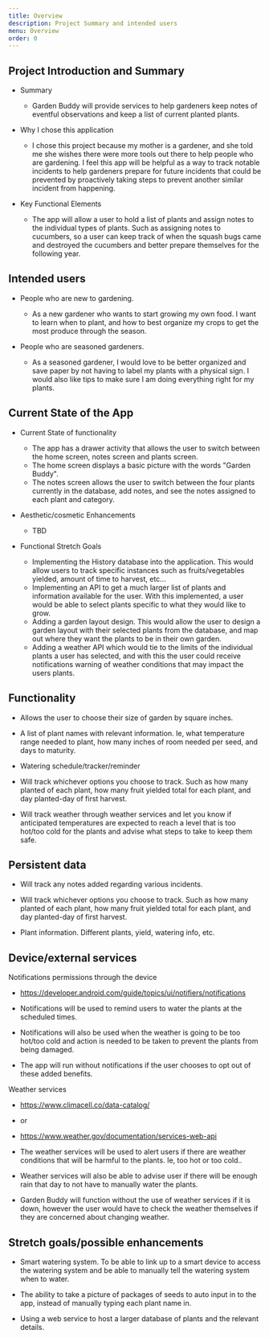```yaml
---
title: Overview
description: Project Summary and intended users
menu: Overview
order: 0
---
```

## Project Introduction and Summary

* Summary
  * Garden Buddy will provide services to help gardeners keep notes of eventful observations and keep a list of current planted plants.
  

* Why I chose this application
  * I chose this project because my mother is a gardener, and she told me she wishes there were more tools out there to help people who are gardening. 
    I feel this app will be helpful as a way to track notable incidents to help gardeners prepare for future incidents that could be prevented by proactively taking steps to 
    prevent another similar incident from happening.
  

* Key Functional Elements
  * The app will allow a user to hold a list of plants and assign notes to the individual types of plants. Such as 
    assigning notes to cucumbers, so a user can keep track of when the squash bugs came and destroyed the cucumbers and 
    better prepare themselves for the following year. 

## Intended users

* People who are new to gardening.
  * As a new gardener who wants to start growing my own food. I want to learn when to plant, and how to best organize my crops to get the most produce through the season.

* People who are seasoned gardeners.
  * As a seasoned gardener, I would love to be better organized and save paper by not having to label my plants with a physical sign. I would also like tips to make sure I am doing everything right for my plants.

## Current State of the App

* Current State of functionality

  * The app has a drawer activity that allows the user to switch between the home screen, notes screen and plants screen. 
  * The home screen displays a basic picture with the words "Garden Buddy". 
  * The notes screen allows the user to switch between the four plants currently in the database, add notes, and see the notes assigned to each plant and category.


* Aesthetic/cosmetic Enhancements
  * TBD
  

* Functional Stretch Goals
  * Implementing the History database into the application. This would allow users to track specific instances such as fruits/vegetables yielded, amount of time to harvest, etc...
  * Implementing an API to get a much larger list of plants and information available for the user. With this implemented, a user would be able to select plants specific to what they would like to grow.  
  * Adding a garden layout design. This would allow the user to design a garden layout with their selected plants from the database, and map out where they want the plants to be in their own garden.
  * Adding a weather API which would tie to the limits of the individual plants a user has selected, and with this the user could receive notifications warning of weather conditions that may impact the users plants.
  
  
## Functionality

* Allows the user to choose their size of garden by square inches.  

* A list of plant names with relevant information. Ie, what temperature range needed to plant, how many inches of room needed per seed, and days to maturity.

* Watering schedule/tracker/reminder

* Will track whichever options you choose to track. Such as how many planted of each plant, how many fruit yielded total for each plant, and day planted-day of first harvest.

* Will track weather through weather services and let you know if anticipated temperatures are expected to reach a level that is too hot/too cold for the plants and advise what steps to take to keep them safe.

## Persistent data

* Will track any notes added regarding various incidents.

* Will track whichever options you choose to track. Such as how many planted of each plant, how many fruit yielded total for each plant, and day planted-day of first harvest.

* Plant information. Different plants, yield, watering info, etc.
    
## Device/external services

Notifications permissions through the device

* https://developer.android.com/guide/topics/ui/notifiers/notifications

* Notifications will be used to remind users to water the plants at the scheduled times. 
  
* Notifications will also be used when the weather is going to be too hot/too cold and action is needed to be taken to prevent the plants from being damaged.

* The app will run without notifications if the user chooses to opt out of these added benefits.

Weather services

* https://www.climacell.co/data-catalog/
* or
* https://www.weather.gov/documentation/services-web-api  

* The weather services will be used to alert users if there are weather conditions that will be harmful to the plants. Ie, too hot or too cold..

* Weather services will also be able to advise user if there will be enough rain that day to not have to manually water the plants.

* Garden Buddy will function without the use of weather services if it is down, however the user would have to check the weather themselves if they are concerned about changing weather.

## Stretch goals/possible enhancements 

* Smart watering system. To be able to link up to a smart device to access the watering system and be able to manually tell the watering system when to water.

* The ability to take a picture of packages of seeds to auto input in to the app, instead of manually typing each plant name in.

* Using a web service to host a larger database of plants and the relevant details.
